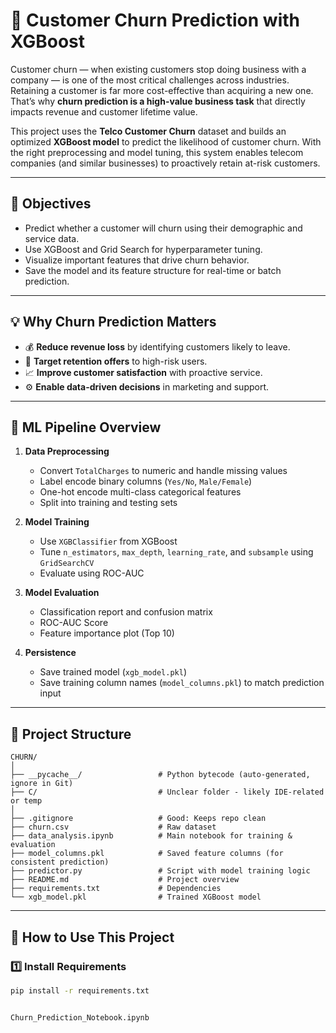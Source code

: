 # 🔄 Customer Churn Prediction with XGBoost

Customer churn — when existing customers stop doing business with a company — is one of the most critical challenges across industries. Retaining a customer is far more cost-effective than acquiring a new one. That’s why **churn prediction is a high-value business task** that directly impacts revenue and customer lifetime value.

This project uses the **Telco Customer Churn** dataset and builds an optimized **XGBoost model** to predict the likelihood of customer churn. With the right preprocessing and model tuning, this system enables telecom companies (and similar businesses) to proactively retain at-risk customers.

---

## 🎯 Objectives

- Predict whether a customer will churn using their demographic and service data.
- Use XGBoost and Grid Search for hyperparameter tuning.
- Visualize important features that drive churn behavior.
- Save the model and its feature structure for real-time or batch prediction.

---

## 💡 Why Churn Prediction Matters

- 💰 **Reduce revenue loss** by identifying customers likely to leave.
- 🎯 **Target retention offers** to high-risk users.
- 📈 **Improve customer satisfaction** with proactive service.
- ⚙️ **Enable data-driven decisions** in marketing and support.

---

## 🧠 ML Pipeline Overview

1. **Data Preprocessing**
   - Convert `TotalCharges` to numeric and handle missing values
   - Label encode binary columns (`Yes/No`, `Male/Female`)
   - One-hot encode multi-class categorical features
   - Split into training and testing sets

2. **Model Training**
   - Use `XGBClassifier` from XGBoost
   - Tune `n_estimators`, `max_depth`, `learning_rate`, and `subsample` using `GridSearchCV`
   - Evaluate using ROC-AUC

3. **Model Evaluation**
   - Classification report and confusion matrix
   - ROC-AUC Score
   - Feature importance plot (Top 10)

4. **Persistence**
   - Save trained model (`xgb_model.pkl`)
   - Save training column names (`model_columns.pkl`) to match prediction input

---

## 📁 Project Structure
```
CHURN/
│
├── __pycache__/                 # Python bytecode (auto-generated, ignore in Git)
├── C/                           # Unclear folder - likely IDE-related or temp
│
├── .gitignore                   # Good: Keeps repo clean
├── churn.csv                    # Raw dataset
├── data_analysis.ipynb          # Main notebook for training & evaluation
├── model_columns.pkl            # Saved feature columns (for consistent prediction)
├── predictor.py                 # Script with model training logic
├── README.md                    # Project overview
├── requirements.txt             # Dependencies
└── xgb_model.pkl                # Trained XGBoost model
```


---

## 🚀 How to Use This Project

### 1️⃣ Install Requirements

```bash
pip install -r requirements.txt


Churn_Prediction_Notebook.ipynb
